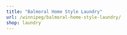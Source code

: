 ```yaml
---
title: "Balmoral Home Style Laundry"
url: /winnipeg/balmoral-home-style-laundry/
shop: laundry
---
```

